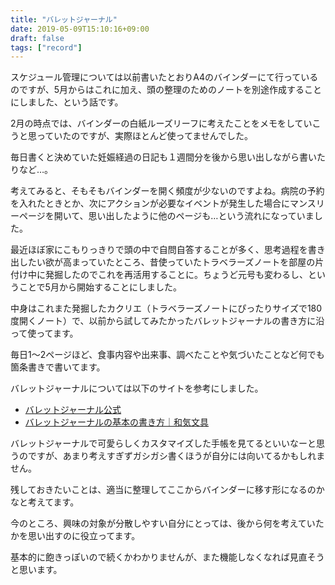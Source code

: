 ```yaml
---
title: "バレットジャーナル"
date: 2019-05-09T15:10:16+09:00
draft: false
tags: ["record"]
---
```


スケジュール管理については以前書いたとおりA4のバインダーにて行っているのですが、5月からはこれに加え、頭の整理のためのノートを別途作成することにしました、という話です。<!--more-->

2月の時点では、バインダーの白紙ルーズリーフに考えたことをメモをしていこうと思っていたのですが、実際ほとんど使ってませんでした。

毎日書くと決めていた妊娠経過の日記も１週間分を後から思い出しながら書いたりなど…。

考えてみると、そもそもバインダーを開く頻度が少ないのですよね。病院の予約を入れたときとか、次にアクションが必要なイベントが発生した場合にマンスリーページを開いて、思い出したように他のページも…という流れになっていました。

最近ほぼ家にこもりっきりで頭の中で自問自答することが多く、思考過程を書き出したい欲が高まっていたところ、昔使っていたトラベラーズノートを部屋の片付け中に発掘したのでこれを再活用することに。ちょうど元号も変わるし、ということで5月から開始することにしました。

中身はこれまた発掘したカクリエ（トラベラーズノートにぴったりサイズで180度開くノート）で、以前から試してみたかったバレットジャーナルの書き方に沿って使ってます。

毎日1〜2ページほど、食事内容や出来事、調べたことや気づいたことなど何でも箇条書きで書いてます。

バレットジャーナルについては以下のサイトを参考にしました。

* [バレットジャーナル公式](https://bulletjournal.com)
* [バレットジャーナルの基本の書き方｜和気文具](https://www.wakibungu.com/wct/bujo-rapid/)

バレットジャーナルで可愛らしくカスタマイズした手帳を見てるといいなーと思うのですが、あまり考えすぎずガシガシ書くほうが自分には向いてるかもしれません。

残しておきたいことは、適当に整理してここからバインダーに移す形になるのかなと考えてます。

今のところ、興味の対象が分散しやすい自分にとっては、後から何を考えていたかを思い出すのに役立ってます。

基本的に飽きっぽいので続くかわかりませんが、また機能しなくなれば見直そうと思います。